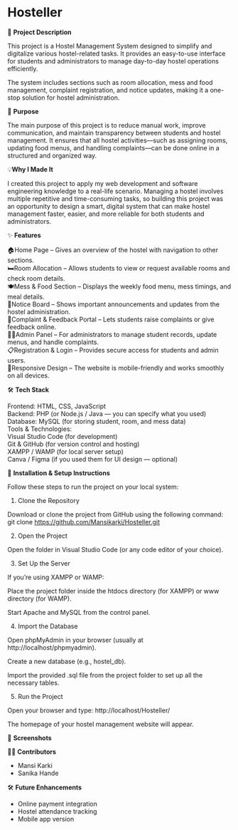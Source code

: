 <h1> Hosteller</h1>


🏡 **Project Description**

This project is a Hostel Management System designed to simplify and digitalize various hostel-related tasks. It provides an easy-to-use interface for students and administrators to manage day-to-day hostel operations efficiently.

The system includes sections such as room allocation, mess and food management, complaint registration, and notice updates, making it a one-stop solution for hostel administration.

🎯 **Purpose**

The main purpose of this project is to reduce manual work, improve communication, and maintain transparency between students and hostel management. It ensures that all hostel activities—such as assigning rooms, updating food menus, and handling complaints—can be done online in a structured and organized way.

💡**Why I Made It**

I created this project to apply my web development and software engineering knowledge to a real-life scenario. Managing a hostel involves multiple repetitive and time-consuming tasks, so building this project was an opportunity to design a smart, digital system that can make hostel management faster, easier, and more reliable for both students and administrators.


✨ **Features**

 🏠Home Page – Gives an overview of the hostel with navigation to other sections.<br>
 🛏️Room Allocation – Allows students to view or request available rooms and check room details.<br>
 🍽️Mess & Food Section – Displays the weekly food menu, mess timings, and meal details.<br>
 🧾Notice Board – Shows important announcements and updates from the hostel administration.<br>
 💬Complaint & Feedback Portal – Lets students raise complaints or give feedback online.<br>
 👩‍💻Admin Panel – For administrators to manage student records, update menus, and handle complaints.<br>
 📋Registration & Login – Provides secure access for students and admin users.<br>
 📱Responsive Design – The website is mobile-friendly and works smoothly on all devices.<br>

🛠️ **Tech Stack**

Frontend: HTML, CSS, JavaScript<br>
Backend: PHP (or Node.js / Java — you can specify what you used)<br>
Database: MySQL (for storing student, room, and mess data)<br>
Tools & Technologies:<br>
    Visual Studio Code (for development)<br>
    Git & GitHub (for version control and hosting)<br>
    XAMPP / WAMP (for local server setup)<br>
    Canva / Figma (if you used them for UI design — optional)<br>

🚀 **Installation & Setup Instructions**

Follow these steps to run the project on your local system:

1. Clone the Repository

Download or clone the project from GitHub using the following command:
git clone https://github.com/Mansikarki/Hosteller.git

2. Open the Project

Open the folder in Visual Studio Code (or any code editor of your choice).

3. Set Up the Server

If you’re using XAMPP or WAMP:

Place the project folder inside the htdocs directory (for XAMPP) or www directory (for WAMP).

Start Apache and MySQL from the control panel.

4. Import the Database

Open phpMyAdmin in your browser (usually at http://localhost/phpmyadmin).

Create a new database (e.g., hostel_db).

Import the provided .sql file from the project folder to set up all the necessary tables.

5. Run the Project

Open your browser and type:
http://localhost/Hosteller/

The homepage of your hostel management website will appear.

📸 **Screenshots**


🙋‍♀️ **Contributors**
- Mansi Karki  
- Sanika Hande  

🛠️ **Future Enhancements**
- Online payment integration  
- Hostel attendance tracking  
- Mobile app version
